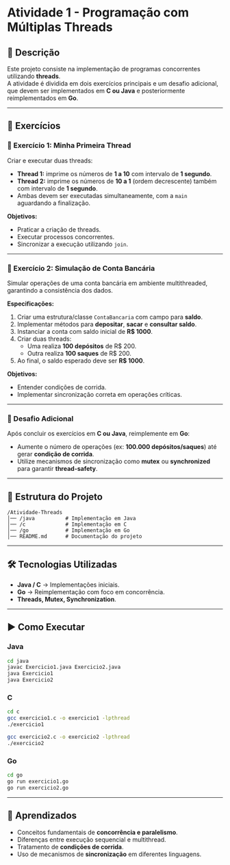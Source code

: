 # Atividade 1 - Programação com Múltiplas Threads

## 📌 Descrição
Este projeto consiste na implementação de programas concorrentes utilizando **threads**.  
A atividade é dividida em dois exercícios principais e um desafio adicional, que devem ser implementados em **C ou Java** e posteriormente reimplementados em **Go**.

---

## 🚀 Exercícios

### 🔹 Exercício 1: Minha Primeira Thread
Criar e executar duas threads:
- **Thread 1:** imprime os números de **1 a 10** com intervalo de **1 segundo**.
- **Thread 2:** imprime os números de **10 a 1** (ordem decrescente) também com intervalo de **1 segundo**.
- Ambas devem ser executadas simultaneamente, com a `main` aguardando a finalização.

**Objetivos:**
- Praticar a criação de threads.
- Executar processos concorrentes.
- Sincronizar a execução utilizando `join`.

---

### 🔹 Exercício 2: Simulação de Conta Bancária
Simular operações de uma conta bancária em ambiente multithreaded, garantindo a consistência dos dados.

**Especificações:**
1. Criar uma estrutura/classe `ContaBancaria` com campo para **saldo**.
2. Implementar métodos para **depositar**, **sacar** e **consultar saldo**.
3. Instanciar a conta com saldo inicial de **R$ 1000**.
4. Criar duas threads:
   - Uma realiza **100 depósitos** de R$ 200.
   - Outra realiza **100 saques** de R$ 200.
5. Ao final, o saldo esperado deve ser **R$ 1000**.

**Objetivos:**
- Entender condições de corrida.
- Implementar sincronização correta em operações críticas.

---

### 🔹 Desafio Adicional
Após concluir os exercícios em **C ou Java**, reimplemente em **Go**:
- Aumente o número de operações (ex: **100.000 depósitos/saques**) até gerar **condição de corrida**.
- Utilize mecanismos de sincronização como **mutex** ou **synchronized** para garantir **thread-safety**.

---

## 📂 Estrutura do Projeto
```
/Atividade-Threads
│── /java          # Implementação em Java
│── /c             # Implementação em C
│── /go            # Implementação em Go
│── README.md      # Documentação do projeto
```

---

## 🛠️ Tecnologias Utilizadas
- **Java / C** → Implementações iniciais.
- **Go** → Reimplementação com foco em concorrência.
- **Threads, Mutex, Synchronization**.

---

## ▶️ Como Executar
### Java
```bash
cd java
javac Exercicio1.java Exercicio2.java
java Exercicio1
java Exercicio2
```

### C
```bash
cd c
gcc exercicio1.c -o exercicio1 -lpthread
./exercicio1

gcc exercicio2.c -o exercicio2 -lpthread
./exercicio2
```

### Go
```bash
cd go
go run exercicio1.go
go run exercicio2.go
```

---

## 📖 Aprendizados
- Conceitos fundamentais de **concorrência e paralelismo**.
- Diferenças entre execução sequencial e multithread.
- Tratamento de **condições de corrida**.
- Uso de mecanismos de **sincronização** em diferentes linguagens.

